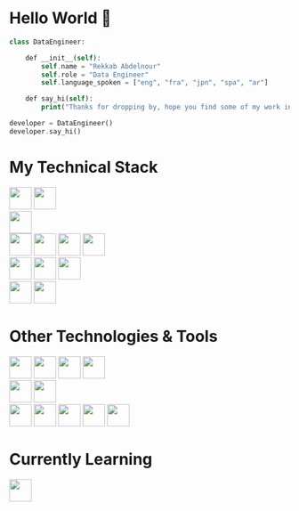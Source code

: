 <h1> Hello World 👋</h1>

```php
class DataEngineer:

    def __init__(self):
        self.name = "Rekkab Abdelnour"
        self.role = "Data Engineer"
        self.language_spoken = ["eng", "fra", "jpn", "spa", "ar"]

    def say_hi(self):
        print("Thanks for dropping by, hope you find some of my work interesting.")

developer = DataEngineer()
developer.say_hi()

```
<h1> My Technical Stack </h1>  
<div style="display: inline-block;">
    <img width="40px" src="https://cdn.jsdelivr.net/gh/devicons/devicon@latest/icons/python/python-original.svg" />    
    <img width="40px" src="https://cdn.jsdelivr.net/gh/devicons/devicon@latest/icons/nodejs/nodejs-original.svg" />
</div>          

<br>
    <img width="40px"src="https://cdn.jsdelivr.net/gh/devicons/devicon@latest/icons/apacheairflow/apacheairflow-original.svg" />
<br>
<div style="display: inline-block;">
    <img width="40px" src="https://cdn.jsdelivr.net/gh/devicons/devicon@latest/icons/pandas/pandas-original.svg" />
    <img width="40px" src="https://cdn.jsdelivr.net/gh/devicons/devicon@latest/icons/numpy/numpy-original.svg" />
    <img width="40px" src="https://cdn.jsdelivr.net/gh/devicons/devicon@latest/icons/sqlalchemy/sqlalchemy-original.svg" />
    <img width="40px" src="https://cdn.jsdelivr.net/gh/devicons/devicon@latest/icons/jupyter/jupyter-original.svg" />
</div>          

<br>
<div style="display: inline-block;">
    <img width="40px" src="https://cdn.jsdelivr.net/gh/devicons/devicon@latest/icons/mysql/mysql-original-wordmark.svg" />
    <img width="40px" src="https://cdn.jsdelivr.net/gh/devicons/devicon@latest/icons/postgresql/postgresql-original-wordmark.svg" />
    <img width="40px" src="https://cdn.jsdelivr.net/gh/devicons/devicon@latest/icons/mongodb/mongodb-original.svg" />
</div>     
<br>

<div style="display: inline-block;">
     <img width="40px" src="https://cdn.jsdelivr.net/gh/devicons/devicon@latest/icons/docker/docker-original.svg" />
     <img width="40px" src="https://cdn.jsdelivr.net/gh/devicons/devicon@latest/icons/kubernetes/kubernetes-original.svg" />
</div>     

<h1> Other Technologies & Tools </h1>  
<div style="display: inline-block;">
    <img width="40px" src="https://cdn.jsdelivr.net/gh/devicons/devicon@latest/icons/php/php-original.svg"/>
    <img width="40px" src="https://cdn.jsdelivr.net/gh/devicons/devicon@latest/icons/javascript/javascript-original.svg" />
    <img width="40px" src="https://cdn.jsdelivr.net/gh/devicons/devicon@latest/icons/react/react-original.svg" />   
    <img width="40px"  src="https://cdn.jsdelivr.net/gh/devicons/devicon@latest/icons/angular/angular-original.svg" />

</div>
<br>
<div style="display: inline-block;">
<img width="40px" src="https://cdn.jsdelivr.net/gh/devicons/devicon@latest/icons/java/java-original.svg" />
<img width="40px" src="https://cdn.jsdelivr.net/gh/devicons/devicon@latest/icons/c/c-original.svg" />
          
</div>    

<br>

<div style="display: inline-block;">
<img width="40px" src="https://cdn.jsdelivr.net/gh/devicons/devicon@latest/icons/bash/bash-original.svg" />
<img width="40px" src="https://cdn.jsdelivr.net/gh/devicons/devicon@latest/icons/linux/linux-original.svg" />
<img width="40px" src="https://cdn.jsdelivr.net/gh/devicons/devicon@latest/icons/git/git-original.svg" />
<img width="40px" src="https://cdn.jsdelivr.net/gh/devicons/devicon@latest/icons/github/github-original.svg" />
<img width="40px" src="https://cdn.jsdelivr.net/gh/devicons/devicon@latest/icons/gitlab/gitlab-original.svg" />

</div>   
          
<h1> Currently Learning </h1>  
<div style="display: inline-block;">
<img width="40px" src="https://cdn.jsdelivr.net/gh/devicons/devicon@latest/icons/nestjs/nestjs-original.svg" />          
</div>
